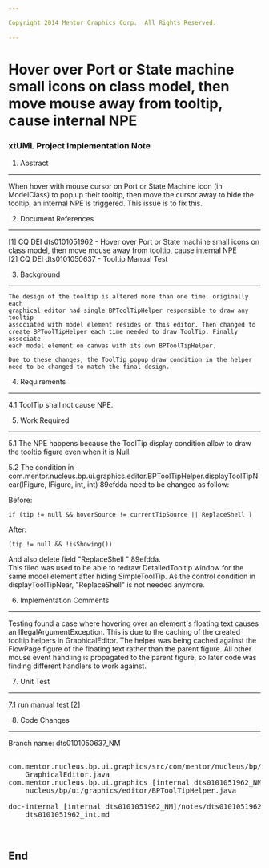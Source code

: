 ```yaml
---

Copyright 2014 Mentor Graphics Corp.  All Rights Reserved.

---
```


# Hover over Port or  State machine small icons on class model, then move mouse away from tooltip, cause internal NPE
### xtUML Project Implementation Note

1. Abstract
-----------
  When hover with mouse cursor on Port or State Machine icon (in ModelClass) to
 pop up their tooltip, then move the cursor away to hide the tooltip, an 
 internal NPE is triggered. This issue is to fix this.


2. Document References
----------------------
[1] CQ DEI dts0101051962 - Hover over Port or  State machine small icons on 
		class model, then move mouse away from tooltip, cause internal NPE  
[2] CQ DEI  dts0101050637 - Tooltip Manual Test  

3. Background
-------------
	The design of the tooltip is altered more than one time. originally each
    graphical editor had single BPToolTipHelper responsible to draw any tooltip
    associated with model element resides on this editor. Then changed to
    create BPToolTipHelper each time needed to draw ToolTip. Finally associate
    each model element on canvas with its own BPToolTipHelper.

	Due to these changes, the ToolTip popup draw condition in the helper 
    need to be changed to match the final design.

4. Requirements
---------------
4.1 ToolTip shall not cause NPE.

5. Work Required
----------------
5.1 The NPE happens because the ToolTip display condition allow to draw the 
	tooltip figure even when it is Null.
    
5.2 The condition in com.mentor.nucleus.bp.ui.graphics.editor.BPToolTipHelper.displayToolTipNear(IFigure, IFigure, int, int) 89efdda
	need to be changed as follow: 

Before:  

	if (tip != null && hoverSource != currentTipSource || ReplaceShell )  

After:  

	(tip != null && !isShowing())  


And also delete field "ReplaceShell " 89efdda.  
This filed was used to be able to redraw DetailedTooltip window for the 
same model element after hiding SimpleToolTip. As the control condition in
displayToolTipNear, "ReplaceShell" is not needed anymore.
 

6. Implementation Comments
--------------------------
Testing found a case where hovering over an element's floating text causes an
IllegalArgumentException.  This is due to the caching of the created tooltip
helpers in GraphicalEditor.  The helper was being cached against the FlowPage
figure of the floating text rather than the parent figure.  All other mouse
event handling is propagated to the parent figure, so later code was finding
different handlers to work against.

7. Unit Test
------------
7.1 run manual test [2]

8. Code Changes
---------------
Branch name: dts0101050637_NM

<pre>

com.mentor.nucleus.bp.ui.graphics/src/com/mentor/nucleus/bp/ui/graphics/editor/
	GraphicalEditor.java
com.mentor.nucleus.bp.ui.graphics [internal dts0101051962_NM]/src/com/mentor/
    nucleus/bp/ui/graphics/editor/BPToolTipHelper.java

doc-internal [internal dts0101051962_NM]/notes/dts0101051962/
    dts0101051962_int.md


</pre>

End
---

